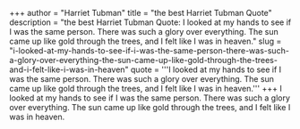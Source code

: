 +++
author = "Harriet Tubman"
title = "the best Harriet Tubman Quote"
description = "the best Harriet Tubman Quote: I looked at my hands to see if I was the same person. There was such a glory over everything. The sun came up like gold through the trees, and I felt like I was in heaven."
slug = "i-looked-at-my-hands-to-see-if-i-was-the-same-person-there-was-such-a-glory-over-everything-the-sun-came-up-like-gold-through-the-trees-and-i-felt-like-i-was-in-heaven"
quote = '''I looked at my hands to see if I was the same person. There was such a glory over everything. The sun came up like gold through the trees, and I felt like I was in heaven.'''
+++
I looked at my hands to see if I was the same person. There was such a glory over everything. The sun came up like gold through the trees, and I felt like I was in heaven.
